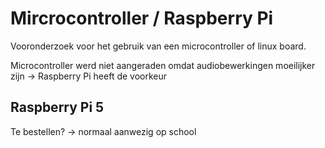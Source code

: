 # Mircrocontroller / Raspberry Pi

Vooronderzoek voor het gebruik van een microcontroller of linux board.

Microcontroller werd niet aangeraden omdat audiobewerkingen moeilijker zijn -> Raspberry Pi heeft de voorkeur  

## Raspberry Pi 5 

Te bestellen? -> normaal aanwezig op school